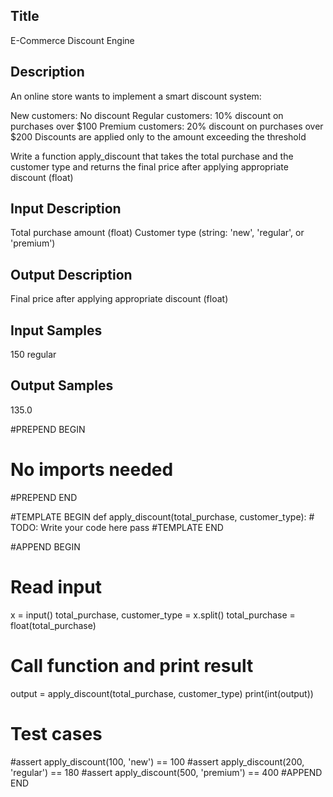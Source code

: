 ## Title
E-Commerce Discount Engine

## Description
An online store wants to implement a smart discount system:

New customers: No discount
Regular customers: 10% discount on purchases over $100
Premium customers: 20% discount on purchases over $200
Discounts are applied only to the amount exceeding the threshold

Write a function apply_discount that takes the total purchase and the customer type and returns the final price after applying appropriate discount (float)


## Input Description
Total purchase amount (float)
Customer type (string: 'new', 'regular', or 'premium')

## Output Description
Final price after applying appropriate discount (float)

## Input Samples
150 regular

## Output Samples
135.0



#PREPEND BEGIN
# No imports needed
#PREPEND END

#TEMPLATE BEGIN
def apply_discount(total_purchase, customer_type):
    # TODO: Write your code here
    pass
#TEMPLATE END

#APPEND BEGIN
# Read input
x = input()
total_purchase, customer_type = x.split()
total_purchase = float(total_purchase)

# Call function and print result

output = apply_discount(total_purchase, customer_type)
print(int(output))

# Test cases
#assert apply_discount(100, 'new') == 100
#assert apply_discount(200, 'regular') == 180
#assert apply_discount(500, 'premium') == 400
#APPEND END
